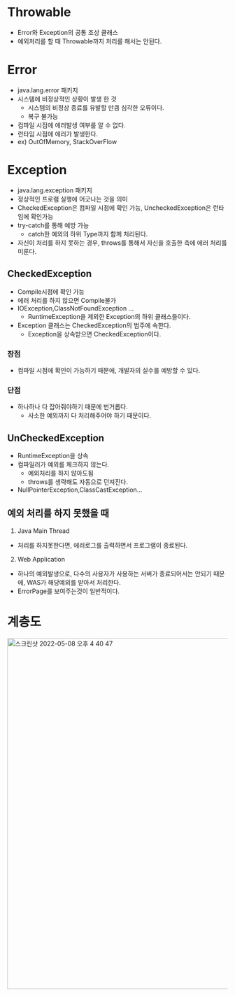 # Throwable
- Error와 Exception의 공통 조상 클래스
- 예외처리를 할 때 Throwable까지 처리를 해서는 안된다.

# Error
- java.lang.error 패키지
- 시스템에 비정상적인 상황이 발생 한 것
  - 시스템의 비정상 종료를 유발할 만큼 심각한 오류이다.
  - 복구 불가능
- 컴파일 시점에 에러발생 여부를 알 수 없다.
- 런타임 시점에 에러가 발생한다.
- ex) OutOfMemory, StackOverFlow

# Exception
- java.lang.exception 패키지
- 정상적인 프로램 실행에 어긋나는 것을 의미
- CheckedException은 컴파일 시점에 확인 가능, UncheckedException은 런타임에 확인가능
- try-catch를 통해 예방 가능
  - catch한 예외의 하위 Type까지 함께 처리된다.
- 자신이 처리를 하지 못하는 경우, throws를 통해서 자신을 호출한 측에 에러 처리를 미룬다.

## CheckedException
- Compile시점에 확인 가능
- 에러 처리를 하지 않으면 Compile불가
- IOException,ClassNotFoundException ...
  - RuntimeException을 제외한 Exception의 하위 클래스들이다.
- Exception 클래스는 CheckedException의 범주에 속한다.
  - Exception을 상속받으면 CheckedException이다.

### 장점
- 컴파일 시점에 확인이 가능하기 때문에, 개발자의 실수를 예방할 수 있다.

### 단점
- 하나하나 다 잡아줘야하기 때문에 번거롭다.
  - 사소한 예외까지 다 처리해주어야 하기 때문이다.

## UnCheckedException
- RuntimeException을 상속
- 컴파일러가 예외를 체크하지 않는다.
  - 예외처리를 하지 않아도됨
  - throws를 생략해도 자동으로 던져진다.
- NullPointerException,ClassCastException...

## 예외 처리를 하지 못했을 때
1. Java Main Thread
  - 처리를 하지못한다면, 에러로그를 출력하면서 프로그램이 종료된다.
2. Web Application
  - 하나의 예외발생으로, 다수의 사용자가 사용하는 서버가 종료되어서는 안되기 때문에, WAS가 해당예외를 받아서 처리한다.
  - ErrorPage를 보여주는것이 일반적이다.
# 계층도
<img width="803" alt="스크린샷 2022-05-08 오후 4 40 47" src="https://user-images.githubusercontent.com/57896918/167286700-6594a62d-fbdb-4580-8c81-38c41534d58f.png">

